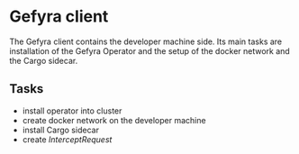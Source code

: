 # Gefyra client
The Gefyra client contains the developer machine side. Its main tasks are installation of the Gefyra Operator and
the setup of the docker network and the Cargo sidecar.

## Tasks
- install operator into cluster
- create docker network on the developer machine
- install Cargo sidecar
- create _InterceptRequest_
